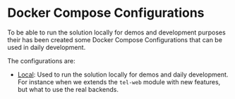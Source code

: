 # Docker Compose Configurations

To be able to run the solution locally for demos and development purposes their has been created some Docker Compose
Configurations that can be used in daily development.

The configurations are:

- [Local](local/README.md): Used to run the solution locally for demos and daily development. For instance when we
  extends the `tel-web` module with new features, but what to use the real backends.
